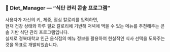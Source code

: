 ### 🥗 Diet_Manager — “식단 관리 콘솔 프로그램”  
  
사용자가 자신의 키, 체중, 점심 칼로리를 입력하면,  
현재 건강 상태와 하루 필요 칼로리에 기반해 저녁에 먹을 수 있는 메뉴를 추천해주는 콘솔 기반 식단 관리 프로그램입니다.  
실제로 경북대학교 인근 음식점의 메뉴 정보를 활용하여 현실적인 식사 선택을 도와주는 것을 목표로 개발되었습니다.  
